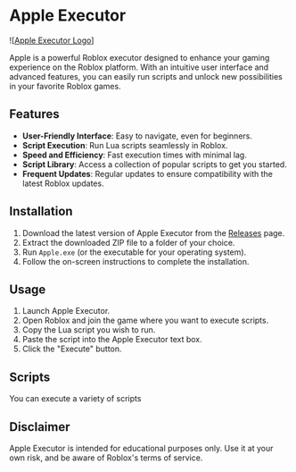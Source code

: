 # Apple Executor

![[Apple Executor Logo](https://res.cloudinary.com/dhkghtmnr/image/upload/f_auto,q_auto/v1/exec/e1ansv2ka92iu07tcqm8)]

Apple is a powerful Roblox executor designed to enhance your gaming experience on the Roblox platform. With an intuitive user interface and advanced features, you can easily run scripts and unlock new possibilities in your favorite Roblox games.

## Features

- **User-Friendly Interface**: Easy to navigate, even for beginners.
- **Script Execution**: Run Lua scripts seamlessly in Roblox.
- **Speed and Efficiency**: Fast execution times with minimal lag.
- **Script Library**: Access a collection of popular scripts to get you started.
- **Frequent Updates**: Regular updates to ensure compatibility with the latest Roblox updates.

## Installation

1. Download the latest version of Apple Executor from the [Releases](https://github.com/yourusername/apple-executor/releases) page.
2. Extract the downloaded ZIP file to a folder of your choice.
3. Run `Apple.exe` (or the executable for your operating system).
4. Follow the on-screen instructions to complete the installation.

## Usage

1. Launch Apple Executor.
2. Open Roblox and join the game where you want to execute scripts.
3. Copy the Lua script you wish to run.
4. Paste the script into the Apple Executor text box.
5. Click the "Execute" button.

## Scripts

You can execute a variety of scripts 

## Disclaimer

Apple Executor is intended for educational purposes only. Use it at your own risk, and be aware of Roblox's terms of service.
